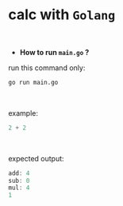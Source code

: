 # calc with ``Golang``
<br>

- **How to run ``main.go`` ?**

run this command only:
````bash
go run main.go
````
<br>

example:
````go
2 + 2
````
<br>

expected output:
````go
add: 4
sub: 0
mul: 4
1
````